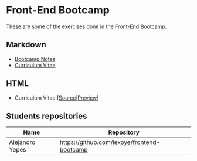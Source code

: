# Front-End Bootcamp
These are some of the exercises done in the Front-End Bootcamp.

## Markdown
* [Bootcamp Notes](bootcamp-notes.md)
* [Curriculum Vitae](curriculum-vitae.md)

## HTML
* Curriculum Vitae [[Source](docs)|[Preview](https://glrodasz.github.io/frontend-bootcamp/)]

## Students repositories
|Name|Repository|
|---|---|
|Alejandro Yepes|https://github.com/lexoye/frontend-bootcamp|
